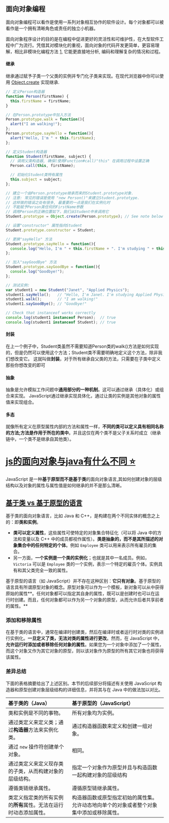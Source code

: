 ## 面向对象编程

面向对象编程可以看作是使用一系列对象相互协作的软件设计。每个对象都可以被看作是一个拥有清晰角色或责任的独立小机器。

面向对象程序设计的目的是在编程中促进更好的灵活性和可维护性，在大型软件工程中广为流行。凭借其对模块化的重视，面向对象的代码开发更简单，更容易理解，相比非模块化编程方法 [1](https://developer.mozilla.org/zh-CN/docs/Web/JavaScript/Introduction_to_Object-Oriented_JavaScript#cite-1), 它能更直接地分析, 编码和理解复杂的情况和过程。

#### 继承

继承通过赋予子类一个父类的实例并专门化子类来实现。在现代浏览器中你可以使用 [Object.create](https://developer.mozilla.org/zh-CN/docs/JavaScript/Reference/Global_Objects/Object/create#Classical_inheritance_with_Object.create) 实现继承.

```js
// 定义Person构造器
function Person(firstName) {
  this.firstName = firstName;
}

// 在Person.prototype中加入方法
Person.prototype.walk = function(){
  alert("I am walking!");
};
Person.prototype.sayHello = function(){
  alert("Hello, I'm " + this.firstName);
};

// 定义Student构造器
function Student(firstName, subject) {
  // 调用父类构造器, 确保(使用Function#call)"this" 在调用过程中设置正确
  Person.call(this, firstName);

  // 初始化Student类特有属性
  this.subject = subject;
};

// 建立一个由Person.prototype继承而来的Student.prototype对象.
// 注意: 常见的错误是使用 "new Person()"来建立Student.prototype.
// 这样做的错误之处有很多, 最重要的一点是我们在实例化时
// 不能赋予Person类任何的FirstName参数
// 调用Person的正确位置如下，我们从Student中来调用它
Student.prototype = Object.create(Person.prototype); // See note below

// 设置"constructor" 属性指向Student
Student.prototype.constructor = Student;

// 更换"sayHello" 方法
Student.prototype.sayHello = function(){
  console.log("Hello, I'm " + this.firstName + ". I'm studying " + this.subject + ".");
};

// 加入"sayGoodBye" 方法
Student.prototype.sayGoodBye = function(){
  console.log("Goodbye!");
};

// 测试实例:
var student1 = new Student("Janet", "Applied Physics");
student1.sayHello();   // "Hello, I'm Janet. I'm studying Applied Physics."
student1.walk();       // "I am walking!"
student1.sayGoodBye(); // "Goodbye!"

// Check that instanceof works correctly
console.log(student1 instanceof Person);  // true 
console.log(student1 instanceof Student); // true
```





#### 封装

在上一个例子中，Student类虽然不需要知道Person类的walk()方法是如何实现的，但是仍然可以使用这个方法；Student类不需要明确地定义这个方法，除非我们想改变它。 这就叫做**封装**，对于所有继承自父类的方法，只需要在子类中定义那些你想改变的即可

#### 抽象

抽象是允许模拟工作问题中**通用部分的一种机制**。这可以通过继承（具体化）或组合来实现。
JavaScript通过继承实现具体化，通过让类的实例是其他对象的属性值来实现组合。

#### 多态

就像所有定义在原型属性内部的方法和属性一样，**不同的类可以定义具有相同名称的方法;方法是作用于所在的类中**。并且这仅在两个类不是父子关系时成立（继承链中，一个类不是继承自其他类）。

# [js的面向对象与java有什么不同 ⭐️](https://developer.mozilla.org/zh-CN/docs/Web/JavaScript/Guide/Details_of_the_Object_Model)

JavaScript 是一种**基于原型而不是基于类**的面向对象语言,其如何创建对象的层级结构以及对象的属性与属性值是如何继承的并不是那么清晰。

## [基于类 vs 基于原型的语言](https://developer.mozilla.org/zh-CN/docs/Web/JavaScript/Guide/Details_of_the_Object_Model#class-based_vs_prototype-based_languages)

基于类的面向对象语言，比如 Java 和 C++，是构建在两个不同实体的概念之上的：即**类和实例**。

- **类可以定义属性**，这些属性可使特定的对象集合特征化（可以将 Java 中的方法和变量以及 C++ 中的成员都视作属性）。**类是抽象的，而不是其所描述的对象集合中的任何特定的个体**。例如 `Employee` 类可以用来表示所有雇员的集合。
- 另一方面，**一个实例是一个类的实例化**；也就是其中一名成员。例如， `Victoria` 可以是 `Employee` 类的一个实例，表示一个特定的雇员个体。实例具有和其父类完全一致的属性。

基于原型的语言（如 JavaScript）并不存在这种区别：**它只有对象**。基于原型的语言具有所谓原型对象的概念。原型对象可以作为一个模板，新对象可以从中获得原始的属性**。任何对象都可以指定其自身的属性，既可以是创建时也可以在运行时创建。而且，任何对象都可以作为另一个对象的原型，从而允许后者共享前者的属性。**





### 添加和移除属性

在基于类的语言中，通常在编译时创建类，然后在编译时或者运行时对类的实例进行实例化。**一旦定义了类，无法对类的属性进行更改**。然而，在 JavaScript 中，**允许运行时添加或者移除任何对象的属性**。如果您为一个对象中添加了一个属性，而这个对象又作为其它对象的原型，则以该对象作为原型的所有其它对象也将获得该属性。

### 差异总结

下面的表格摘要给出了上述区别。本节的后续部分将描述有关使用 JavaScript 构造器和原型创建对象层级结构的详细信息，并将其与在 Java 中的做法加以对比。

| 基于类的（Java）                                             | 基于原型的（JavaScript）                                     |
| :----------------------------------------------------------- | :----------------------------------------------------------- |
| 类和实例是不同的事物。                                       | 所有对象均为实例。                                           |
| 通过类定义来定义类；通过**构造器**方法来实例化类。           | 通过构造器函数来定义和创建一组对象。                         |
| 通过 `new` 操作符创建单个对象。                              | 相同。                                                       |
| 通过类定义来定义现存类的子类，从而构建对象的层级结构。       | 指定一个对象作为原型并且与构造函数一起构建对象的层级结构     |
| 遵循类链继承属性。                                           | 遵循原型链继承属性。                                         |
| 类定义指定类的所有实例的**所有**属性。无法在运行时动态添加属性。 | 构造器函数或原型指定初始的属性集。允许动态地向单个的对象或者整个对象集中添加或移除属性。 |